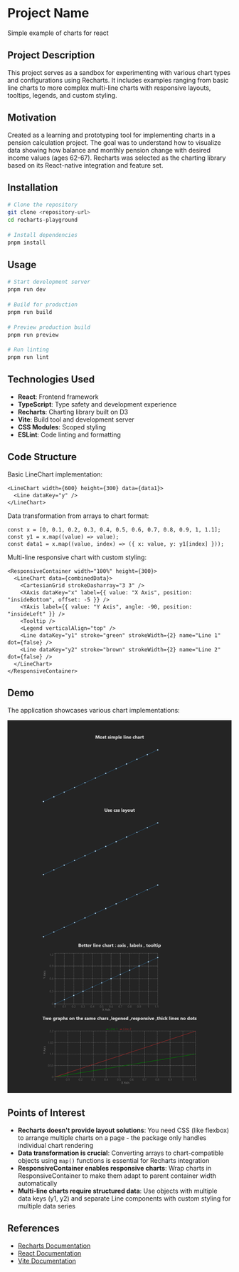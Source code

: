 <h1>Project Name</h1>
Simple example of charts for react


<h2>Project Description</h2>

<p>This project serves as a sandbox for experimenting with various chart types and configurations using Recharts. It includes examples ranging from basic line charts to more complex multi-line charts with responsive layouts, tooltips, legends, and custom styling.</p>

<h2>Motivation</h2>

<p>Created as a learning and prototyping tool for implementing charts in a pension calculation project. The goal was to understand how to visualize data showing how balance and monthly pension change with desired income values (ages 62-67). Recharts was selected as the charting library based on its React-native integration and feature set.</p>

<h2>Installation</h2>

```bash
# Clone the repository
git clone <repository-url>
cd recharts-playground

# Install dependencies
pnpm install
```

<h2>Usage</h2>

```bash
# Start development server
pnpm run dev

# Build for production
pnpm run build

# Preview production build
pnpm run preview

# Run linting
pnpm run lint
```

<h2>Technologies Used</h2>

<ul>
    <li><strong>React</strong>: Frontend framework</li>
    <li><strong>TypeScript</strong>: Type safety and development experience</li>
    <li><strong>Recharts</strong>: Charting library built on D3</li>
    <li><strong>Vite</strong>: Build tool and development server</li>
    <li><strong>CSS Modules</strong>: Scoped styling</li>
    <li><strong>ESLint</strong>: Code linting and formatting</li>
</ul>

<h2>Code Structure</h2>

<p>Basic LineChart implementation:</p>

```tsx
<LineChart width={600} height={300} data={data1}>
  <Line dataKey="y" />
</LineChart>
```

<p>Data transformation from arrays to chart format:</p>

```tsx
const x = [0, 0.1, 0.2, 0.3, 0.4, 0.5, 0.6, 0.7, 0.8, 0.9, 1, 1.1];
const y1 = x.map((value) => value);
const data1 = x.map((value, index) => ({ x: value, y: y1[index] }));
```

<p>Multi-line responsive chart with custom styling:</p>

```tsx
<ResponsiveContainer width="100%" height={300}>
  <LineChart data={combinedData}>
    <CartesianGrid strokeDasharray="3 3" />
    <XAxis dataKey="x" label={{ value: "X Axis", position: "insideBottom", offset: -5 }} />
    <YAxis label={{ value: "Y Axis", angle: -90, position: "insideLeft" }} />
    <Tooltip />
    <Legend verticalAlign="top" />
    <Line dataKey="y1" stroke="green" strokeWidth={2} name="Line 1" dot={false} />
    <Line dataKey="y2" stroke="brown" strokeWidth={2} name="Line 2" dot={false} />
  </LineChart>
</ResponsiveContainer>
```



<h2>Demo</h2>

<p>The application showcases various chart implementations:</p>

<img src='./figs/full-screen.png'/>



<h2>Points of Interest</h2>

<ul>
    <li><strong>Recharts doesn't provide layout solutions</strong>: You need CSS (like flexbox) to arrange multiple charts on a page - the package only handles individual chart rendering</li>
    <li><strong>Data transformation is crucial</strong>: Converting arrays to chart-compatible objects using <code>map()</code> functions is essential for Recharts integration</li>
    <li><strong>ResponsiveContainer enables responsive charts</strong>: Wrap charts in ResponsiveContainer to make them adapt to parent container width automatically</li>
    <li><strong>Multi-line charts require structured data</strong>: Use objects with multiple data keys (y1, y2) and separate Line components with custom styling for multiple data series</li>
</ul>

<h2>References</h2>

<ul>
    <li><a href="https://recharts.org/">Recharts Documentation</a></li>
    <li><a href="https://react.dev/">React Documentation</a></li>
    <li><a href="https://vitejs.dev/">Vite Documentation</a></li>
</ul>
